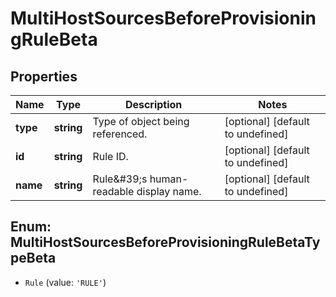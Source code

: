 # MultiHostSourcesBeforeProvisioningRuleBeta

## Properties

Name | Type | Description | Notes
------------ | ------------- | ------------- | -------------
**type** | **string** | Type of object being referenced. | [optional] [default to undefined]
**id** | **string** | Rule ID. | [optional] [default to undefined]
**name** | **string** | Rule\&#39;s human-readable display name. | [optional] [default to undefined]



## Enum: MultiHostSourcesBeforeProvisioningRuleBetaTypeBeta


* `Rule` (value: `'RULE'`)



